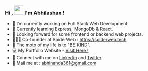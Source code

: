 ### Hi , <img src="https://user-images.githubusercontent.com/56017536/131296792-84740f7a-126d-4d18-ad03-e9b27c560624.gif" width="29px">  I'm Abhilashax !
- 🔭 I’m currently working on Full Stack Web Development.
- 🌱 Currently learning Express, MongoDb & React.
- 👀 Looking forward for some frontend or backend web projects.
- 👩🏻‍💻 Co-founder at SpiderWeb : https://spiderweb.tech
- 🌸 The moto of my life is to "BE KIND".
- 💻 My Portfolio Website -  [Visit Here !](https://abhilashagupta16.github.io/Portfolio-Website/iPortfolio/index.html)
- 🙋 Connect with me on  [Linkedin](https://www.linkedin.com/in/abhilasha-gupta-829ba7190/) and [Twitter](https://twitter.com/Abhilasha_4sq)
- 📱 Mail me at : abhinanda361@gmail.com
